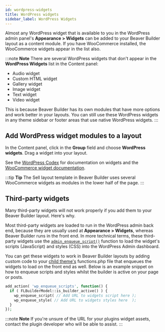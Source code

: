 ```yaml
---
id: wordpress-widgets
title: WordPress widgets
sidebar_label: WordPress Widgets
---
```


Almost any WordPress widget that is available to you in the WordPress admin
panel's **Appearance > Widgets** can be added to your Beaver Builder layout as a
content module. If you have WooCommerce installed, the WooCommerce widgets
appear in the list also.

:::note **Note**
There are several WordPress widgets that don't appear in the **WordPress
Widgets** list in the Content panel:

* Audio widget
* Custom HTML widget
* Gallery widget
* Image widget
* Text widget
* Video widget

This is because Beaver Builder has its own modules that have more options and work better in your layouts. You can still
use these WordPress widgets in any theme sidebar or footer areas that use
native WordPress widgets.
:::

## Add WordPress widget modules to a layout

In the Content panel, click in the **Group** field and choose **WordPress
widgets**. Drag a widget into your layout.

See the [WordPress Codex](https://wordpress.org/support/article/appearance-widgets-screen/) for documentation
on widgets and the [WooCommerce widget documentation](https://docs.woocommerce.com/document/woocommerce-widgets/).

:::tip **Tip**
The Sell layout template in Beaver Builder uses several WooCommerce
widgets as modules in the lower half of the page.
:::

## Third-party widgets

Many third-party widgets will not work properly if you add them to your Beaver Builder layout. Here's why.

Most third-party widgets are loaded to run in the WordPress admin back end, because they are usually used at **Appearance > Widgets**, whereas Beaver Builder runs in the front end. In more technical terms, these third-party widgets use the [`admin_enqueue_script()`](https://developer.wordpress.org/reference/hooks/admin_enqueue_scripts/) function to load the widget's scripts (JavaScript) and styles (CSS) into the WordPress Admin dashboard.

You can get these widgets to work in Beaver Builder layouts by adding custom code to your [child theme's](https://docs.wpbeaverbuilder.com/bb-theme/getting-started/do-i-need-to-install-the-beaver-builder-child-theme.md) functions.php file that enqueues the widgets to load on the front end as well. Below is an example snippet on how to enqueue scripts and styles whilst the builder is active on your page or posts.

```php
add_action( 'wp_enqueue_scripts', function() {
  if ( FLBuilderModel::is_builder_active() ) {
    wp_enqueue_script( // Add URL to widgets script here );
    wp_enqueue_style( // Add URL to widgets styles here  );
  }
});
```

:::note **Note**
If you're unsure of the URL for your plugins widget assets, contact the plugin
developer who will be able to assist.
:::

